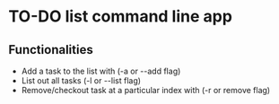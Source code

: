 # TO-DO list command line app

## Functionalities
- Add a task to the list with (-a or --add flag)
- List out all tasks (-l or --list flag)
- Remove/checkout task at a particular index with (-r or remove flag)